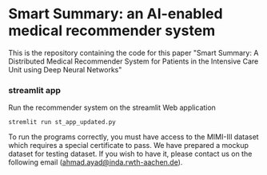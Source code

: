 # Smart Summary: an AI-enabled medical recommender system 
This is the repository containing the code for this paper "Smart Summary: A Distributed Medical Recommender System for Patients in the Intensive Care Unit using Deep Neural Networks"

### streamlit app

Run the recommender system on the streamlit Web application
```
stremlit run st_app_updated.py
```

To run the programs correctly, you must have access to the MIMI-III dataset which requires a special certificate to pass. We have prepared a mockup dataset for testing dataset. If you wish to have it, please contact us on the following email (ahmad.ayad@inda.rwth-aachen.de).



